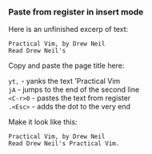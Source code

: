 ### Paste from register in insert mode

Here is an unfinished excerp of text:

```text
Practical Vim, by Drew Neil
Read Drew Neil's 
```

Copy and paste the page title here:

`yt,` - yanks the text 'Practical Vim  
`jA`  - jumps to the end of the second line  
`<C-r>0` - pastes the text from register  
`.<Esc>` - adds the dot to the very end  

Make it look like this:

```text
Practical Vim, by Drew Neil
Read Drew Neil's Practical Vim.
```
